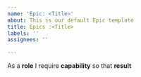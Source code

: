 ```yaml
---
name: 'Epic: <Title>'
about: This is our default Epic template
title: Epics :<Title>
labels: ''
assignees: ''

---
```


As a **role** I require **capability** so that **result**
